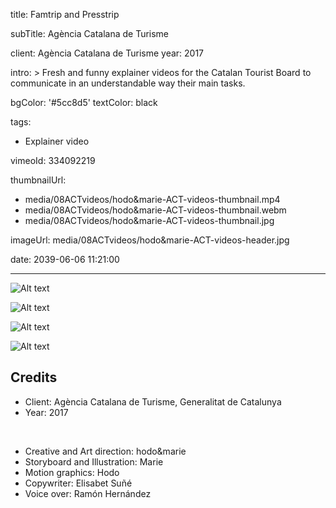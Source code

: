 title: Famtrip and Presstrip

subTitle: Agència Catalana de Turisme

client: Agència Catalana de Turisme
year: 2017

intro: >
  Fresh and funny explainer videos for the Catalan Tourist Board to communicate in an understandable way their main tasks.

bgColor: '#5cc8d5'
textColor: black

tags:
  - Explainer video

vimeoId: 334092219

thumbnailUrl:
  - media/08ACTvideos/hodo&marie-ACT-videos-thumbnail.mp4
  - media/08ACTvideos/hodo&marie-ACT-videos-thumbnail.webm
  - media/08ACTvideos/hodo&marie-ACT-videos-thumbnail.jpg

imageUrl: media/08ACTvideos/hodo&marie-ACT-videos-header.jpg

date: 2039-06-06 11:21:00



---

<!-- This is a 2x gallery sample -->
<!-- Always add a linebreak between images -->
<!-- It needs two images between paragraph tags -->
<div class="gallery gallery-2">

![Alt text](/demo/media/08ACTvideos/hodo&marie-ATC-explainer-videos-01.jpg)

![Alt text](/demo/media/08ACTvideos/hodo&marie-ATC-explainer-videos-02.jpg)

</div>


<div class="gallery gallery-2">

![Alt text](/demo/media/08ACTvideos/hodo&marie-ATC-explainer-videos-03.jpg)

![Alt text](/demo/media/08ACTvideos/hodo&marie-ATC-explainer-videos-04.jpg)

</div>


<!-- Sample credits secion -->
## Credits

* Client: Agència Catalana de Turisme, Generalitat de Catalunya
* Year: 2017  
  
<br>

* Creative and Art direction: hodo&marie
* Storyboard and Illustration: Marie
* Motion graphics: Hodo
* Copywriter: Elisabet Suñé
* Voice over: Ramón Hernández